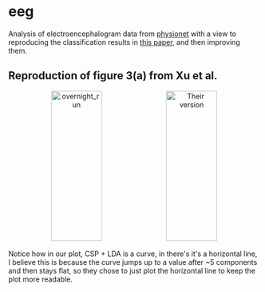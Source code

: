 # eeg
Analysis of electroencephalogram data from [physionet](https://physionet.org/about/database/) with a view to reproducing the classification results in [this paper](https://hal.science/hal-03477057/document?fbclid=IwZXh0bgNhZW0CMTAAAR3UzR91MfBHO73CSZWK6QTDI6t0cpbEQHrmT9r8Vazzl9lGhewVMDXYVOY_aem_PxbOW954AyHy0jTub2Wlvw), and then improving them.


## Reproduction of figure 3(a) from Xu et al.

<p align="center">
  <img src="https://github.com/trialan/eeg/assets/16582240/189a2ee0-9108-4e5a-901e-6096781a20f2" alt="overnight_run" width="45%" height="300px">
  <img src="https://github.com/trialan/eeg/assets/16582240/89a80153-5df3-4abc-8db3-b94622b26080" alt="Their version" width="45%" height="300px">
</p>

Notice how in our plot, CSP + LDA is a curve, in there's it's a horizontal line, I believe this is because the curve jumps up to a value after ~5 components and then stays flat, so they chose to just plot the horizontal line to keep the plot more readable.
